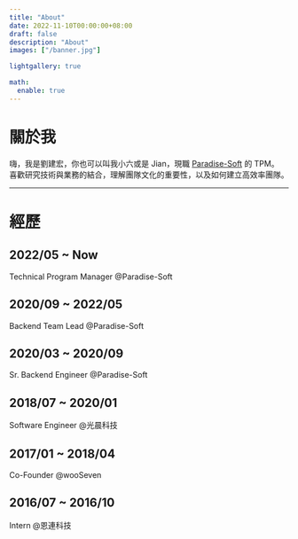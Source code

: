 ```yaml
---
title: "About"
date: 2022-11-10T00:00:00+08:00
draft: false
description: "About"
images: ["/banner.jpg"]

lightgallery: true

math:
  enable: true
---
```


# 關於我

嗨，我是劉建宏，你也可以叫我小六或是 Jian，現職 [Paradise-Soft](https://www.paradise-soft.com/) 的 TPM。  
喜歡研究技術與業務的結合，理解團隊文化的重要性，以及如何建立高效率團隊。  

--- 

# 經歷

## 2022/05 ~ Now

Technical Program Manager @Paradise-Soft

## 2020/09 ~ 2022/05

Backend Team Lead @Paradise-Soft

## 2020/03 ~ 2020/09

Sr. Backend Engineer @Paradise-Soft

## 2018/07 ~ 2020/01

Software Engineer @光晨科技

## 2017/01 ~ 2018/04

Co-Founder @wooSeven

## 2016/07 ~ 2016/10

Intern @恩連科技
